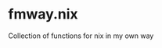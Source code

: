 <!-- date: Rab 14 Agu 2024 07:46:07 WIB -->
# fmway.nix
Collection of functions for nix in my own way
